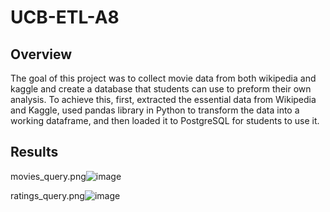 # UCB-ETL-A8

## Overview

The goal of this project was to collect movie data from both wikipedia and kaggle and create a database that students can use to preform their own analysis. To achieve this, first, extracted the essential data from Wikipedia and Kaggle, used pandas library in Python to transform the data into a working dataframe, and then loaded it to PostgreSQL for students to use it.


## Results 

movies_query.png![image](https://user-images.githubusercontent.com/70616488/117622884-fbb95480-b127-11eb-9f07-35ab9c6be96c.png)


ratings_query.png![image](https://user-images.githubusercontent.com/70616488/117622915-01169f00-b128-11eb-91ab-780bf3075307.png)
